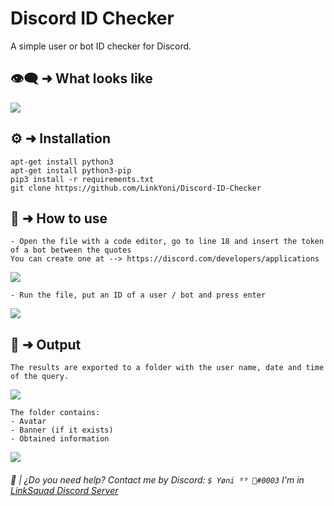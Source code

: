 # Discord ID Checker

A simple user or bot ID checker for Discord.

## 👁‍🗨 ➜ What looks like

<p align="left"><img src="https://media.discordapp.net/attachments/946392863372095532/951495868635295834/unknown.png"</p>

## ⚙️ ➜ Installation

```
apt-get install python3
apt-get install python3-pip
pip3 install -r requirements.txt
git clone https://github.com/LinkYoni/Discord-ID-Checker
```

## 🔨 ➜ How to use

```
- Open the file with a code editor, go to line 18 and insert the token of a bot between the quotes
You can create one at --> https://discord.com/developers/applications
```
<p align="left"><img src="https://media.discordapp.net/attachments/946392863372095532/951529455715774544/unknown.png"</p>

```
- Run the file, put an ID of a user / bot and press enter
```

<p align="left"><img src="https://media.discordapp.net/attachments/946392863372095532/951531299158511656/unknown.png"</p>

## 📩 ➜ Output

  ```
The results are exported to a folder with the user name, date and time of the query.
```
<p align="left"><img src="https://media.discordapp.net/attachments/946392863372095532/951500477827268628/unknown.png"</p>

```
The folder contains:
- Avatar
- Banner (if it exists)
- Obtained information
```
<p align="left"><img src="https://media.discordapp.net/attachments/946392863372095532/951496275654746132/unknown.png"</p>

###### 🔧 | ¿Do you need help? Contact me by Discord: ``$ Yøni ⁶⁹ 🚬#0003`` I'm in [LinkSquad Discord Server](https://discord.gg/lsq)
